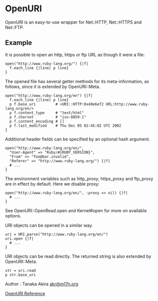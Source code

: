 # OpenURI

OpenURI is an easy-to-use wrapper for Net::HTTP, Net::HTTPS and Net::FTP.

## Example

It is possible to open an http, https or ftp URL as though it were a file:

    open("http://www.ruby-lang.org/") {|f|
      f.each_line {|line| p line}
    }

The opened file has several getter methods for its meta-information, as
follows, since it is extended by OpenURI::Meta.

    open("http://www.ruby-lang.org/en") {|f|
      f.each_line {|line| p line}
      p f.base_uri         # <URI::HTTP:0x40e6ef2 URL:http://www.ruby-lang.org/en/>
      p f.content_type     # "text/html"
      p f.charset          # "iso-8859-1"
      p f.content_encoding # []
      p f.last_modified    # Thu Dec 05 02:45:02 UTC 2002
    }

Additional header fields can be specified by an optional hash argument.

    open("http://www.ruby-lang.org/en/",
      "User-Agent" => "Ruby/#{RUBY_VERSION}",
      "From" => "foo@bar.invalid",
      "Referer" => "http://www.ruby-lang.org/") {|f|
      # ...
    }

The environment variables such as http_proxy, https_proxy and ftp_proxy are in
effect by default. Here we disable proxy:

    open("http://www.ruby-lang.org/en/", :proxy => nil) {|f|
      # ...
    }

See OpenURI::OpenRead.open and Kernel#open for more on available options.

URI objects can be opened in a similar way.

    uri = URI.parse("http://www.ruby-lang.org/en/")
    uri.open {|f|
      # ...
    }

URI objects can be read directly. The returned string is also extended by
OpenURI::Meta.

    str = uri.read
    p str.base_uri

Author
:   Tanaka Akira <akr@m17n.org>


[OpenURI Reference](https://ruby-doc.org/stdlib-2.6/libdoc/open-uri/rdoc/OpenURI.html)
